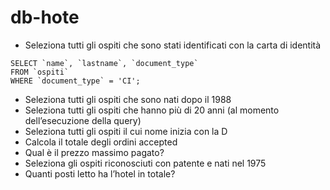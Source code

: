 # db-hote

* Seleziona tutti gli ospiti che sono stati identificati con la carta di identità
```
SELECT `name`, `lastname`, `document_type`
FROM `ospiti`
WHERE `document_type` = 'CI';
```
* Seleziona tutti gli ospiti che sono nati dopo il 1988
* Seleziona tutti gli ospiti che hanno più di 20 anni (al momento dell’esecuzione della query)
* Seleziona tutti gli ospiti il cui nome inizia con la D
* Calcola il totale degli ordini accepted
* Qual è il prezzo massimo pagato?
* Seleziona gli ospiti riconosciuti con patente e nati nel 1975
* Quanti posti letto ha l’hotel in totale?